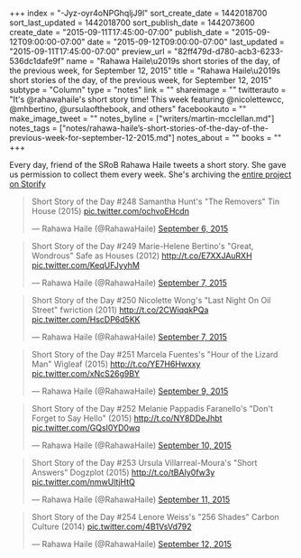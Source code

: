 +++
index = "-Jyz-oyr4oNPGhqljJ9l"
sort_create_date = 1442018700
sort_last_updated = 1442018700
sort_publish_date = 1442073600
create_date = "2015-09-11T17:45:00-07:00"
publish_date = "2015-09-12T09:00:00-07:00"
date = "2015-09-12T09:00:00-07:00"
last_updated = "2015-09-11T17:45:00-07:00"
preview_url = "82ff479d-d780-acb3-6233-536dc1dafe9f"
name = "Rahawa Haile\u2019s short stories of the day, of the previous week, for September 12, 2015"
title = "Rahawa Haile\u2019s short stories of the day, of the previous week, for September 12, 2015"
subtype = "Column"
type = "notes"
link = ""
shareimage = ""
twitterauto = "It's @rahawahaile's short story time! This week featuring @nicolettewcc, @mhbertino, @ursulaofthebook, and others"
facebookauto = ""
make_image_tweet = ""
notes_byline = ["writers/martin-mcclellan.md"]
notes_tags = ["notes/rahawa-haile’s-short-stories-of-the-day-of-the-previous-week-for-september-12-2015.md"]
notes_about = ""
books = ""
+++
<p class="intro">Every day, friend of the SRoB Rahawa Haile tweets a short story. She gave us permission to collect them every week. She's archiving the <a href="https://t.co/5E27ceRIvV" title="Short Story of the Day (2015)  (with images, tweets) Âˇ RahawaHaile Âˇ Storify">entire project on Storify</a></p>

<blockquote class="twitter-tweet" data-cards="hidden" lang="en"><p lang="en" dir="ltr">Short Story of the Day #248&#10;Samantha Hunt&#39;s &quot;The Removers&quot;&#10;Tin House (2015) <a href="http://t.co/ochvoEHcdn">pic.twitter.com/ochvoEHcdn</a></p>&mdash; Rahawa Haile (@RahawaHaile) <a href="https://twitter.com/RahawaHaile/status/640342947192410112">September 6, 2015</a></blockquote> <script async src="//platform.twitter.com/widgets.js" charset="utf-8"></script>

<blockquote class="twitter-tweet" data-cards="hidden" lang="en"><p lang="en" dir="ltr">Short Story of the Day #249&#10;Marie-Helene Bertino&#39;s &quot;Great, Wondrous&quot;&#10;Safe as Houses (2012)&#10;<a href="http://t.co/E7XXJAuRXH">http://t.co/E7XXJAuRXH</a> <a href="http://t.co/KeqUFJyyhM">pic.twitter.com/KeqUFJyyhM</a></p>&mdash; Rahawa Haile (@RahawaHaile) <a href="https://twitter.com/RahawaHaile/status/640717647001321473">September 7, 2015</a></blockquote> 

<blockquote class="twitter-tweet" data-cards="hidden" lang="en"><p lang="en" dir="ltr">Short Story of the Day #250&#10;Nicolette Wong&#39;s &quot;Last Night On Oil Street&quot; &#10;fwriction (2011)&#10;<a href="http://t.co/2CWiqqkPQa">http://t.co/2CWiqqkPQa</a> <a href="http://t.co/HscDP6d5KK">pic.twitter.com/HscDP6d5KK</a></p>&mdash; Rahawa Haile (@RahawaHaile) <a href="https://twitter.com/RahawaHaile/status/641035640763752448">September 7, 2015</a></blockquote> 

<blockquote class="twitter-tweet" data-cards="hidden" lang="en"><p lang="en" dir="ltr">Short Story of the Day #251&#10;Marcela Fuentes&#39;s &quot;Hour of the Lizard Man&quot;&#10;Wigleaf (2015)&#10;<a href="http://t.co/YE7H6Hwxxy">http://t.co/YE7H6Hwxxy</a> <a href="http://t.co/xNcS26g9BY">pic.twitter.com/xNcS26g9BY</a></p>&mdash; Rahawa Haile (@RahawaHaile) <a href="https://twitter.com/RahawaHaile/status/641452747968114688">September 9, 2015</a></blockquote> 

<blockquote class="twitter-tweet" data-cards="hidden" lang="en"><p lang="en" dir="ltr">Short Story of the Day #252&#10;Melanie Pappadis Faranello&#39;s &quot;Don&#39;t Forget to Say Hello&quot; (2015)&#10;<a href="http://t.co/NY8DDeJhbt">http://t.co/NY8DDeJhbt</a> <a href="http://t.co/GQsI0YD0wq">pic.twitter.com/GQsI0YD0wq</a></p>&mdash; Rahawa Haile (@RahawaHaile) <a href="https://twitter.com/RahawaHaile/status/641799671434866692">September 10, 2015</a></blockquote>

<blockquote class="twitter-tweet" data-cards="hidden" lang="en"><p lang="en" dir="ltr">Short Story of the Day #253&#10;Ursula Villarreal-Moura&#39;s &quot;Short Answers&quot;&#10;Dogzplot (2015)&#10;<a href="http://t.co/tBAIy0fw3y">http://t.co/tBAIy0fw3y</a> <a href="http://t.co/nmwUltjHtQ">pic.twitter.com/nmwUltjHtQ</a></p>&mdash; Rahawa Haile (@RahawaHaile) <a href="https://twitter.com/RahawaHaile/status/642178338560282624">September 11, 2015</a></blockquote>

<blockquote class="twitter-tweet" data-cards="hidden" lang="en"><p lang="en" dir="ltr">Short Story of the Day #254&#10;Lenore Weiss&#39;s &quot;256 Shades&quot;&#10;Carbon Culture (2014) <a href="http://t.co/4B1VsVd792">pic.twitter.com/4B1VsVd792</a></p>&mdash; Rahawa Haile (@RahawaHaile) <a href="https://twitter.com/RahawaHaile/status/642498657766477824">September 12, 2015</a></blockquote>